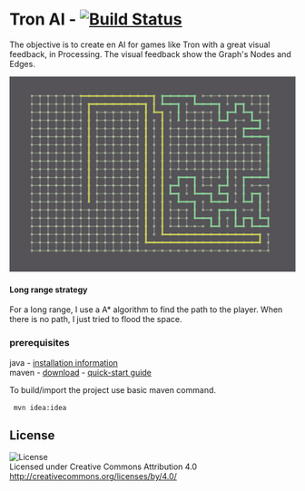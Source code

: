 # Tron AI - [![Build Status](https://travis-ci.org/TristanBrismontier/TronAI.svg?branch=master)](https://travis-ci.org/TristanBrismontier/TronAI)

The objective is to create en AI for games like Tron with a great visual feedback, in Processing.
The visual feedback show the Graph's Nodes and Edges.

![preview](https://github.com/TristanBrismontier/TronAI/blob/master/data/tron.png)

#### Long range strategy 
For a long range, I use a A* algorithm to find the path to the player. When there is no path, I just tried to flood the space.

### prerequisites
java - [installation information](http://docs.oracle.com/javase/8/docs/technotes/guides/install/install_overview.html)<br/>
maven - [download](http://maven.apache.org/download.cgi) -
[quick-start guide](http://maven.apache.org/run-maven/index.html#Quick_Start)<br/>

To build/import the project use basic maven command.

     mvn idea:idea
  
  License
---------
![License](https://i.creativecommons.org/l/by/4.0/88x31.png)<br />
Licensed under Creative Commons Attribution 4.0<br />
http://creativecommons.org/licenses/by/4.0/<br />



